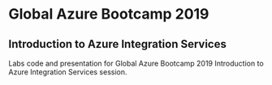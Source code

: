 # Global Azure Bootcamp 2019
## Introduction to Azure Integration Services
Labs code and presentation for Global Azure Bootcamp 2019 Introduction to Azure Integration Services session.
